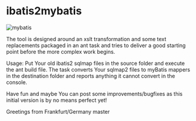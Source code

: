 ﻿ibatis2mybatis
==============

![mybatis](http://mybatis.github.io/images/mybatis-logo.png)

The tool is designed around an xslt transformation and some text replacements packaged in an ant task and tries to deliver a good starting point before the more complex work begins.

Usage:
Put Your old ibatis2 sqlmap files in the source folder and execute the ant build file.
The task converts Your sqlmap2 files to myBatis mappers in the destination folder and reports anything it cannot convert in the console.

Have fun and maybe You can post some improvements/bugfixes as this initial version is by no means perfect yet!

Greetings from Frankfurt/Germany
master

